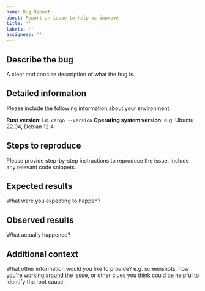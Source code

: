 ```yaml
---
name: Bug Report
about: Report an issue to help us improve
title: ''
labels: ''
assignees: ''
---
```


## Describe the bug

A clear and concise description of what the bug is.

## Detailed information

Please include the following information about your environment:

**Rust version**: i.e. `cargo --version`
**Operating system version**: e.g. Ubuntu 22.04, Debian 12.4

## Steps to reproduce

Please provide step-by-step instructions to reproduce the issue. Include any relevant code
snippets.

## Expected results

What were you expecting to happen?

## Observed results

What actually happened?

## Additional context

What other information would you like to provide? e.g. screenshots, how you're working around the
issue, or other clues you think could be helpful to identify the root cause.